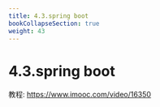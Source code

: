```yaml
---
title: 4.3.spring boot
bookCollapseSection: true
weight: 43
---
```


# 4.3.spring boot

教程: https://www.imooc.com/video/16350

